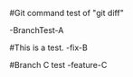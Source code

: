 
#Git command test of  "git diff"

-BranchTest-A

#This is a test.
-fix-B

#Branch C test
-feature-C
